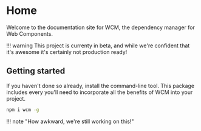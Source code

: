 # Home

Welcome to the documentation site for WCM, the dependency manager for Web Components.

!!! warning
    This project is currenty in beta, and while we're confident that it's awesome it's certainly not production ready!

## Getting started

If you haven't done so already, install the command-line tool. This package includes every you'll need to incorporate all the benefits of
WCM into your project.

```bash
npm i wcm -g
```

!!! note "How awkward, we're still working on this!"
